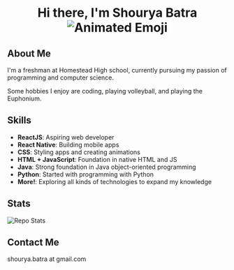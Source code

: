 <h1 align ="center">Hi there, I'm Shourya Batra <img src=https://fonts.gstatic.com/s/e/notoemoji/latest/1f44b/lottie.json alt="Animated Emoji"></h1>

## About Me

I'm a freshman at Homestead High school, currently pursuing my passion of programming and computer science.

Some hobbies I enjoy are coding, playing volleyball, and playing the Euphonium.


## Skills

- **ReactJS**: Aspiring web developer
- **React Native**: Building mobile apps
- **CSS**: Styling apps and creating animations
- **HTML + JavaScript**: Foundation in native HTML and JS
- **Java**: Strong foundation in Java object-oriented programming
- **Python**: Started with programming with Python
- **More!**: Exploring all kinds of technologies to expand my knowledge


## Stats
![Repo Stats](https://github-readme-stats.vercel.app/api/top-langs/?username=shouryabatra&theme=black-green)


## Contact Me

shourya.batra at gmail.com
